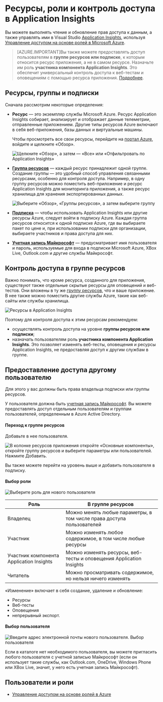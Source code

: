 <properties 
	pageTitle="Ресурсы, роли и контроль доступа в Application Insights" 
	description="Владельцы, участники и читатели Insights вашей организации." 
	services="application-insights" 
    documentationCenter=""
	authors="alancameronwills" 
	manager="ronmart"/>

<tags 
	ms.service="application-insights" 
	ms.workload="tbd" 
	ms.tgt_pltfrm="ibiza" 
	ms.devlang="na" 
	ms.topic="article" 
	ms.date="04/21/2015" 
	ms.author="awills"/>
 
# Ресурсы, роли и контроль доступа в Application Insights

Вы можете выполнять чтение и обновление прав доступа к данным, а также управлять ими в Visual Studio [Application Insights][start], используя [Управление доступом на основе ролей в Microsoft Azure](../role-based-access-control-configure.md).

> [AZURE.IMPORTANT]Вы также можете предоставлять доступ пользователям в **группе ресурсов или подписке**, к которым относится ресурс приложения, а не в самом ресурсе. Назначьте им роль **участника компонента Application Insights**. Это обеспечит универсальный контроль доступа к веб-тестам и оповещениям с помощью ресурса приложения. [Подробнее](#access).


## Ресурсы, группы и подписки

Сначала рассмотрим некоторые определения:

* **Ресурс** — это экземпляр службы Microsoft Azure. Ресурс Application Insights собирает, анализирует и отображает данные телеметрии, отправленные приложением. Другие типы ресурсов Azure включают в себя веб-приложения, базы данных и виртуальные машины. 

    Чтобы просмотреть все свои ресурсы, перейдите на [портал Azure][portal], войдите и щелкните «Обзор».

    ![Щелкните «Обзор», а затем — «Все» или «Отфильтровать по Application Insights»](./media/app-insights-resources-roles-access-control/10-browse.png)

<a name="resource-group"></a>

* [**Группа ресурсов**][group] — каждый ресурс принадлежит одной группе. Создание группы — это удобный способ управления связанными ресурсами, особенно для контроля доступа. Например, в одну группу ресурсов можно поместить веб-приложение и ресурс Application Insights для мониторинга приложения, а также ресурс хранилища для хранения экспортированных данных.

    
    ![Выберите «Обзор», «Группы ресурсов», а затем выберите группу](./media/app-insights-resources-roles-access-control/11-group.png)


* [**Подписка**](https://manage.windowsazure.com) — чтобы использовать Application Insights или другие ресурсы Azure, следует войти в подписку Azure. Каждая группа ресурсов относится к одной подписке Azure, где вы выбираете пакет по цене и, при использовании подписки для организации, выбираете участников и права доступа для них.
* [**Учетная запись Майкрософт**][account] — предусматривает имя пользователя и пароль, используемые для входа в подписки Microsoft Azure, XBox Live, Outlook.com и другие службы Майкрософт.


## <a name="access"></a>Контроль доступа в группе ресурсов

Важно понимать, что кроме ресурса, созданного для приложения, существуют также отдельные скрытые ресурсы для оповещений и веб-тестов. Они вложены в ту же [группу ресурсов](#resource-group), что и ваше приложение. В нее также можно поместить другие службы Azure, такие как веб-сайты или службы хранилища.

![Ресурсы в Application Insights](./media/app-insights-resources-roles-access-control/00-resources.png)

Поэтому для контроля доступа к этим ресурсам рекомендуем:

* осуществлять контроль доступа на уровне **группы ресурсов или подписки**;
* назначать пользователям роль **участника компонента Application Insights**. Это позволяет изменять веб-тесты, оповещения и ресурсы Application Insights, не предоставляя доступ к другим службам в группе. 

## Предоставление доступа другому пользователю

Для этого у вас должны быть права владельца подписки или группы ресурсов.

У пользователя должна быть [учетная запись Майкрософт][account]. Вы можете предоставлять доступ отдельным пользователям и группам пользователей, определенным в Azure Active Directory.

#### Переход к группе ресурсов

Добавьте в нее пользователя.

![В колонке ресурсов приложения откройте «Основные компоненты», откройте группу ресурсов и выберите параметры или пользователей. Нажмите Добавить.](./media/app-insights-resources-roles-access-control/01-add-user.png)

Вы также можете перейти на уровень выше и добавить пользователя в подписку.

#### Выбор роли

![Выберите роль для нового пользователя](./media/app-insights-resources-roles-access-control/03-role.png)

Роль | В группе ресурсов
---|---
Владелец | Можно менять любые параметры, в том числе права доступа пользователей
Участник | Можно изменять любое содержимое, в том числе любые ресурсы
Участник компонента Application Insights | Можно изменять ресурсы, веб-тесты и оповещения Application Insights
Читатель | Можно просматривать содержимое, но нельзя ничего изменять

«Изменение» включает в себя создание, удаление и обновление:

* Ресурсы
* Веб-тесты
* Оповещения
* непрерывный экспорт.

#### Выбор пользователя


![Введите адрес электронной почты нового пользователя. Выбор пользователя](./media/app-insights-resources-roles-access-control/04-user.png)

Если в каталоге нет необходимого пользователя, вы можете пригласить любого пользователя с учетной записью Майкрософт (если он использует такие службы, как Outlook.com, OneDrive, Windows Phone или XBox Live, значит, у него есть учетная запись Майкрософт).



## Пользователи и роли

* [Управление доступом на основе ролей в Azure](../role-based-access-control-configure.md)



<!--Link references-->

[account]: https://account.microsoft.com
[group]: ../azure-preview-portal-using-resource-groups.md
[portal]: http://portal.azure.com/
[start]: app-insights-get-started.md

 

<!---HONumber=August15_HO6-->